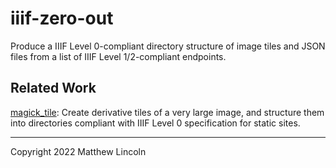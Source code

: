 iiif-zero-out
=============

Produce a IIIF Level 0-compliant directory structure of image tiles and JSON files from a list of IIIF Level 1/2-compliant endpoints.

## Related Work

[magick_tile](https://github.com/cmu-lib/magick_tile): Create derivative tiles of a very large image, and structure them into directories compliant with IIIF Level 0 specification for static sites.

---

Copyright 2022 Matthew Lincoln
